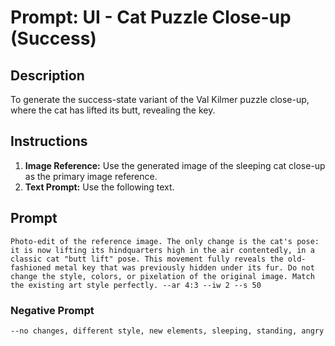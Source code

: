 # Prompt: UI - Cat Puzzle Close-up (Success)

## Description
To generate the success-state variant of the Val Kilmer puzzle close-up, where the cat has lifted its butt, revealing the key.

## Instructions
1.  **Image Reference:** Use the generated image of the sleeping cat close-up as the primary image reference.
2.  **Text Prompt:** Use the following text.

## Prompt
```
Photo-edit of the reference image. The only change is the cat's pose: it is now lifting its hindquarters high in the air contentedly, in a classic cat "butt lift" pose. This movement fully reveals the old-fashioned metal key that was previously hidden under its fur. Do not change the style, colors, or pixelation of the original image. Match the existing art style perfectly. --ar 4:3 --iw 2 --s 50
```

### Negative Prompt
```
--no changes, different style, new elements, sleeping, standing, angry
```

